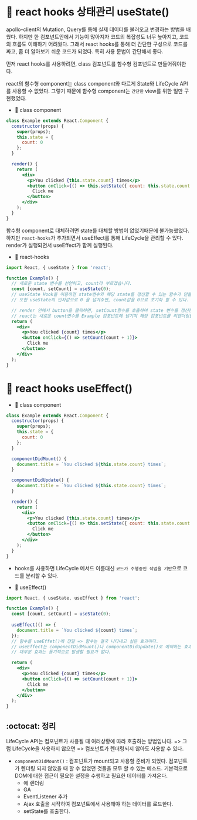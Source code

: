 # :hamster: react hooks 상태관리 useState()

apollo-client의 Mutation, Query를 통해 실제 데이터를 불러오고 변경하는 방법을 배웠다. 하지만 한 컴포넌트안에서 기능이 많아지자 코드의 복잡성도 너무 높아지고, 코드의 흐름도 이해하기 어려웠다. 그래서 react hooks를 통해 더 간단한 구성으로 코드를 짜고, 좀 더 알아보기 쉬운 코드가 되었다. 특히 사용 문법이 간단해서 좋다. 

먼저 react hooks를 사용하려면, class 컴포넌트를 함수형 컴포넌트로 만들어줘야한다.

react의 함수형 component는 class component와 다르게 State와 LifeCycle API를 사용할 수 없었다.
그렇기 때문에 함수형 component는 `간단한` view를 위한 일만 구현했었다.

* :ghost: class component
```jsx
class Example extends React.Component {
  constructor(props) {
    super(props);
    this.state = {
      count: 0
    };
  }

  render() {
    return (
      <div>
        <p>You clicked {this.state.count} times</p>
        <button onClick={() => this.setState({ count: this.state.count + 1 })}>
          Click me
        </button>
      </div>
    );
  }
}
```

함수형 component로 대체하려면 state를 대체할 방법이 없었기때문에 불가능했었다. 
하지만 `react-hooks`가 추가되면서 useEffect를 통해 LifeCycle을 관리할 수 있다. render가 실행되면서 useEffect가 함께 실행된다.

* :ghost: react-hooks
```jsx
import React, { useState } from 'react';

function Example() {
  // 새로운 state 변수를 선언하고, count라 부르겠습니다.
  const [count, setCount] = useState(0);
  // useState Hook을 이용하면 state변수와 해당 state를 갱신할 수 있는 함수가 만들어진다.
  // 또한 useState의 인자값으로 0 을 넘겨주면, count값을 0으로 초기화 할 수 있다.

  // render 안에서 button을 클릭하면, setCount함수를 호출하여 state 변수를 갱신한다.
  // react는 새로운 count변수를 Example 컴포넌트에 넘기며 해당 컴포넌트를 리렌더링합니다.
  return (
    <div>
      <p>You clicked {count} times</p>
      <button onClick={() => setCount(count + 1)}> 
        Click me
      </button>
    </div>
  );
}
```

# :hamster: react hooks useEffect()

* :ghost: class component
```jsx
class Example extends React.Component {
  constructor(props) {
    super(props);
    this.state = {
      count: 0
    };
  }

  componentDidMount() {
    document.title = `You clicked ${this.state.count} times`;
  }

  componentDidUpdate() {
    document.title = `You clicked ${this.state.count} times`;
  }

  render() {
    return (
      <div>
        <p>You clicked {this.state.count} times</p>
        <button onClick={() => this.setState({ count: this.state.count + 1 })}>
          Click me
        </button>
      </div>
    );
  }
}
```

- hooks를 사용하면 LifeCycle 메서드 이름대신 `코드가 수행중인 작업을 기반`으로 코드를 분리할 수 있다.

* :ghost: useEffect()
```jsx
import React, { useState, useEffect } from 'react';

function Example() {
  const [count, setCount] = useState(0);
  
  useEffect(() => {
    document.title = `You clicked ${count} times`;
  });
  // 함수를 useEffet()에 전달 => 함수는 결국 나타내고 싶은 효과이다.
  // useEffect는 componentDidMount()나 componentDidUpdate()로 예약하는 효과와 달리 브라우저가 화면을 업데이트하지 못하도록 차단한다.
  // 대부분 효과는 동기적으로 발생할 필요가 없다.

  return (
    <div>
      <p>You clicked {count} times</p>
      <button onClick={() => setCount(count + 1)}>
        Click me
      </button>
    </div>
  );
}
```
## :octocat: 정리
LifeCycle API는 컴포넌트가 사용될 때 여러상황에 따라 호출하는 방법입니다. => 그럼 LifeCycle을 사용하지 않으면 => 컴포넌트가 렌더링되지 않아도 사용할 수 있다.
- `componentDidMount()` : 컴포넌트가 mount되고 사용할 준비가 되었다. 컴포넌트가 렌더링 되지 않았을 때 할 수 없었던 것들을 모두 할 수 있는 메소드. 기본적으로 DOM에 대한 접근이 필요한 설정을 수행하고 필요한 데이터를 가져온다.
  * <canvas> 에 렌더링
  * GA
  * EventListener 추가
  * Ajax 호출을 시작하여 컴포넌트에서 사용해야 하는 데이터를 로드한다.
  * setState를 호출한다.